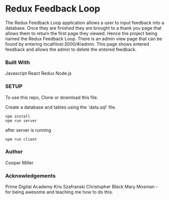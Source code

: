 # Redux Feedback Loop

The Redux Feedback Loop application allows a user to input feedback into a database.
Once they are finished they are brought to a thank you page that allows them to return the first page they viewed.
Hence the project being named the Redux Feedback Loop. 
There is an admin view page that can be found by entering localHost:3000/#/admin.
This page shows entered feedback and allows the admin to delete the entered feedback.

### Built With

Javascript
React
Redux
Node.js

### SETUP

To use this repo,
Clone or download this file.

Create a database and tables using the `data.sql' file.

```
npm install
npm run server
```

after server is running

```
npm run client
```

### Author

Cooper Miller

### Acknowledgements

Prime Digital Academy
Kris Szafranski
Christopher Black 
Mary Mosman -
for being awesome and teaching me how to do this.